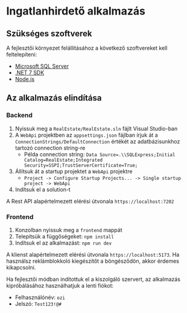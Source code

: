 # Ingatlanhirdető alkalmazás

## Szükséges szoftverek

A fejlesztői környezet felállításához a következő szoftvereket kell feltelepíteni:
- [Microsoft SQL Server](https://www.microsoft.com/en-us/sql-server/sql-server-downloads)
- [.NET 7 SDK](https://dotnet.microsoft.com/en-us/download/visual-studio-sdks)
- [Node.js](https://nodejs.org/)
## Az alkalmazás elindítása
### Backend
1. Nyissuk meg a `RealEstate/RealEstate.sln` fájlt Visual Studio-ban
2. A `WebApi` projektben az `appsettings.json` fájlban írjuk át a `ConnectionStrings/DefaultConnection` értékét az adatbázisunkhoz tartozó connection string-re
	- Példa connection string: `Data Source=.\\SQLExpress;Initial Catalog=RealEstate;Integrated Security=SSPI;TrustServerCertificate=True;`
3.  Állítsuk át a startup projektet a `WebApi` projektre
	- `Project -> Configure Startup Projects... -> Single startup project -> WebApi`
4. Indítsuk el a solution-t

A Rest API alapértelmezett elérési útvonala `https://localhost:7202`
### Frontend
1. Konzolban nyissuk meg a `frontend` mappát
2. Telepítsük a függőségeket: `npm install`
3. Indítsuk el az alkalmazást: `npm run dev`

A klienst alapértelmezett elérési útvonala `https://localhost:5173`. Ha használsz reklámblokkoló kiegészítőt a böngésződön, akkor érdemes kikapcsolni. 

Ha fejlesztői módban indítottuk el a kiszolgáló szervert, az alkalmazás kipróbálásához használhatjuk a lenti fiókot:
- Felhasználónév: `ozi`
- Jelszó: `Test123!@#`
